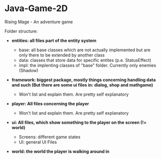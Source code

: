 # Java-Game-2D
Rising Mage - An adventure game

Folder structure:

- **entities: all files part of the entity system**
  - base: all base classes which are not actually implemented but are only there to be extended by another class
  - data: classes that store data for specific entites (p.e. StatusEffect)
  - impl: the implenting classes of "base" folder. Currently only enemies (Shadow)
  
- **framework: biggest package, mostly things concerning handling data and such (But there are some ui files in: dialog, shop and mathgame)**
  - Won't list and explain them. Are pretty self explanatory
  
- **player: All files concerning the player**
  - Won't list and explain them. Are pretty self explanatory
  
- **ui: All files, which show something to the player on the screen (!= world)**
  - Screens: different game states
  - UI: general UI Files
  
- **world: the world the player is walking around in**
